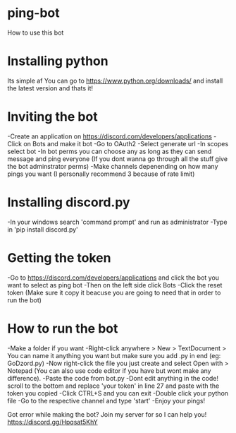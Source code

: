 # ping-bot

How to use this bot

# Installing python

Its simple af
You can go to https://www.python.org/downloads/ and install the latest version and thats it!

# Inviting the bot
-Create an application on https://discord.com/developers/applications
-Click on Bots and make it bot
-Go to OAuth2
-Select generate url
-In scopes select bot
-In bot perms you can choose any as long as they can send message and ping everyone (If you dont wanna go through all the stuff give the bot adminstrator perms)
-Make channels depenending on how many pings you want (I personally recommend 3 because of rate limit)

# Installing discord.py

-In your windows search 'command prompt' and run as administrator
-Type in 'pip install discord.py'

# Getting the token
-Go to https://discord.com/developers/applications and click the bot you want to select as ping bot
-Then on the left side click Bots
-Click the reset token (Make sure it copy it beacuse you are going to need that in order to run the bot)

# How to run the bot
-Make a folder if you want
-Right-click anywhere > New > TextDocument > You can name it anything you want but make sure you add .py in end (eg: GoDzord.py)
-Now right-click the file you just create and select Open with > Notepad (You can also use code editor if you have but wont make any difference).
-Paste the code from bot.py
-Dont edit anything in the code! scroll to the bottom and replace 'your token' in line 27 and paste with the token you copied
-Click CTRL+S and you can exit
-Double click your python file
-Go to the respective channel and type 'start'
-Enjoy your pings!

Got error while making the bot?
Join my server for so I can help you! 
https://discord.gg/Hpqsat5KhY

